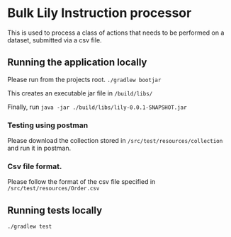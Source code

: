 # Bulk Lily Instruction processor
This is used to process a class of actions that needs to be performed on a dataset, submitted via a csv file.

##  Running the application locally
Please run from the projects root.
`./gradlew bootjar`

This creates an executable jar file in `/build/libs/`

Finally, run `java -jar ./build/libs/lily-0.0.1-SNAPSHOT.jar`

### Testing using postman
Please download the collection stored in `/src/test/resources/collection`
and run it in postman.

### Csv file format.
Please follow the format of the csv file specified in `/src/test/resources/Order.csv`

## Running tests locally
`./gradlew test`
